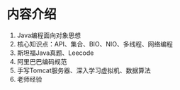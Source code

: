 # 内容介绍
1. Java编程面向对象思想
2. 核心知识点：API、集合、BIO、NIO、多线程、网络编程
3. 斯坦福Java真题、Leecode
4. 阿里巴巴编码规范
5. 手写Tomcat服务器、深入学习虚拟机、数据算法
6. 老师经验